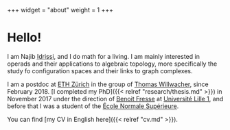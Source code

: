 +++
widget = "about"
weight = 1
+++

# Hello!

I am Najib <abbr title="My complete family name is ‘Idrissi Kaïtouni’ and it's possible to find it in some places. I prefer to use only 'Idrissi' in academic settings for simplicity and to avoid some confusions – for example, automated systems thinking that ‘Idrissi’ is my middle name and that I should be called ‘NI Kaïtouni’...).">Idrissi</abbr>, and I do math for a living.
I am mainly interested in operads and their applications to algebraic topology, more specifically the study fo configuration spaces and their links to graph complexes.

I am a postdoc at [ETH Zürich](https://www.ethz.ch/) in the group of [Thomas Willwacher](https://people.math.ethz.ch/~wilthoma/), since February 2018.
[I completed my PhD]({{< relref "research/thesis.md" >}}) in November 2017 under the direction of [Benoit Fresse](https://math.univ-lille1.fr/~fresse) at [Université Lille 1](https://www.univ-lille.fr), and before that I was a student of the [École Normale Supérieure](https://www.ens.fr).

You can find [my CV in English here]({{< relref "cv.md" >}}).
